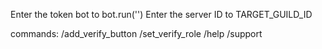 Enter the token bot to bot.run('')
Enter the server ID to TARGET_GUILD_ID 


commands: 
    /add_verify_button
    /set_verify_role
    /help
    /support
